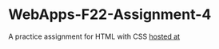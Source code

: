 # WebApps-F22-Assignment-4
A practice assignment for HTML with CSS
[hosted at]( https://44-563-web-apps-f22.github.io/44563-webapps-assignment-4-likhithalavu/opera.html)
